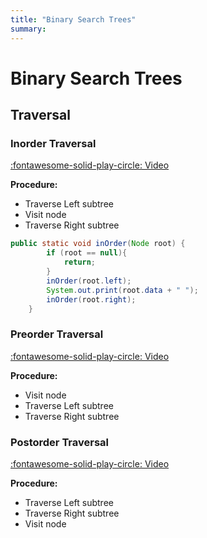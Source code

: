 ```yaml
---
title: "Binary Search Trees"
summary: 
---
```


Binary Search Trees
===

Traversal
---

### Inorder Traversal

[:fontawesome-solid-play-circle: Video](https://www.youtube.com/watch?v=5dySuyZf9Qg)

**Procedure:**

- Traverse Left subtree
- Visit node
- Traverse Right subtree

```java
public static void inOrder(Node root) {
        if (root == null){
            return;
        }
        inOrder(root.left);
        System.out.print(root.data + " ");
        inOrder(root.right);
    }
```

### Preorder Traversal

[:fontawesome-solid-play-circle: Video](https://www.youtube.com/watch?v=1WxLM2hwL-U)

**Procedure:**

- Visit node
- Traverse Left subtree
- Traverse Right subtree

### Postorder Traversal

[:fontawesome-solid-play-circle: Video](https://www.youtube.com/watch?v=4zVdfkpcT6U)

**Procedure:**

- Traverse Left subtree
- Traverse Right subtree
- Visit node
